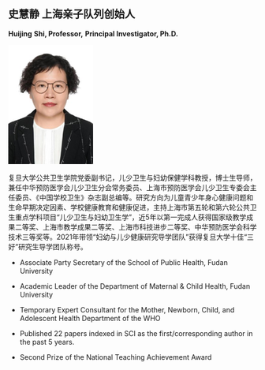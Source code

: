## **史慧静 上海亲子队列创始人**

**Huijing** **Shi, Professor,** **Principal Investigator, Ph.D.** 

<img src="image/1.jpg" style="zoom:67%;" />

复旦大学公共卫生学院党委副书记，儿少卫生与妇幼保健学科教授，博士生导师，兼任中华预防医学会儿少卫生分会常务委员、上海市预防医学会儿少卫生专委会主任委员、《中国学校卫生》杂志副总编等。研究方向为儿童青少年身心健康问题和生命早期决定因素、学校健康教育和健康促进，主持上海市第五轮和第六轮公共卫生重点学科项目“儿少卫生与妇幼卫生学”，近5年以第一完成人获得国家级教学成果二等奖、上海市教学成果二等奖、上海市科技进步二等奖、中华预防医学会科学技术三等奖等。2021年带领“妇幼与儿少健康研究导学团队”获得复旦大学十佳“三好”研究生导学团队称号。

* Associate Party Secretary of the School of Public Health, Fudan University

* Academic Leader of the Department of Maternal & Child Health, Fudan University

* Temporary Expert Consultant for the Mother, Newborn, Child, and Adolescent Health Department of the WHO

* Published 22 papers indexed in SCI as the first/corresponding author in the past 5 years.

* Second Prize of the National Teaching Achievement Award